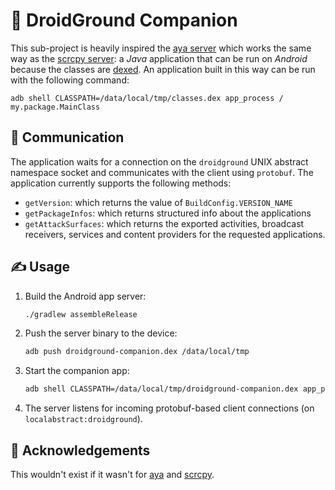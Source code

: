 # 🤖 DroidGround Companion

This sub-project is heavily inspired the [aya server](https://github.com/liriliri/aya/tree/master/server) which works the same way as the [scrcpy server](https://github.com/Genymobile/scrcpy): a _Java_ application that can be run on _Android_ because the classes are [dexed](<https://en.wikipedia.org/wiki/Dalvik_(software)>). An application built in this way can be run with the following command:

```
adb shell CLASSPATH=/data/local/tmp/classes.dex app_process / my.package.MainClass
```

## 🤝 Communication

The application waits for a connection on the `droidground` UNIX abstract namespace socket and communicates with the client using `protobuf`.
The application currently supports the following methods:

- `getVersion`: which returns the value of `BuildConfig.VERSION_NAME`
- `getPackageInfos`: which returns structured info about the applications
- `getAttackSurfaces`: which returns the exported activities, broadcast receivers, services and content providers for the requested applications.

## ✍ Usage

1. Build the Android app server:

   ```bash
   ./gradlew assembleRelease
   ```

2. Push the server binary to the device:

   ```bash
   adb push droidground-companion.dex /data/local/tmp
   ```

3. Start the companion app:

   ```bash
   adb shell CLASSPATH=/data/local/tmp/droidground-companion.dex app_process /system/bin com.secforce.droidground.Server
   ```

4. The server listens for incoming protobuf-based client connections (on `localabstract:droidground`).

## 🙏 Acknowledgements

This wouldn't exist if it wasn't for [aya](https://github.com/liriliri/aya) and [scrcpy](https://github.com/Genymobile/scrcpy).

